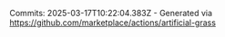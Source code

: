 Commits: 2025-03-17T10:22:04.383Z - Generated via https://github.com/marketplace/actions/artificial-grass
<br>
